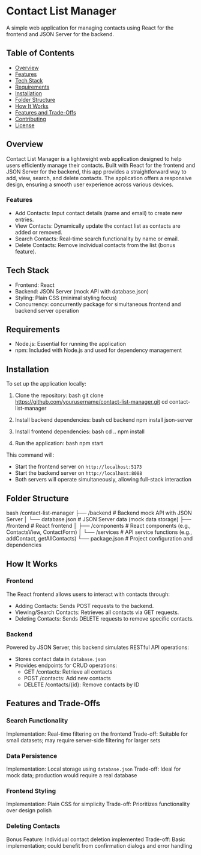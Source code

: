 # Contact List Manager

A simple web application for managing contacts using React for the frontend and JSON Server for the backend.

## Table of Contents

- [Overview](#overview)
- [Features](#features)
- [Tech Stack](#tech-stack)
- [Requirements](#requirements)
- [Installation](#installation)
- [Folder Structure](#folder-structure)
- [How It Works](#how-it-works)
- [Features and Trade-Offs](#features-and-trade-offs)
- [Contributing](#contributing)
- [License](#license)

## Overview

Contact List Manager is a lightweight web application designed to help users efficiently manage their contacts. Built with React for the frontend and JSON Server for the backend, this app provides a straightforward way to add, view, search, and delete contacts. The application offers a responsive design, ensuring a smooth user experience across various devices.

### Features

- Add Contacts: Input contact details (name and email) to create new entries.
- View Contacts: Dynamically update the contact list as contacts are added or removed.
- Search Contacts: Real-time search functionality by name or email.
- Delete Contacts: Remove individual contacts from the list (bonus feature).

## Tech Stack

- Frontend: React
- Backend: JSON Server (mock API with database.json)
- Styling: Plain CSS (minimal styling focus)
- Concurrency: concurrently package for simultaneous frontend and backend server operation

## Requirements

- Node.js: Essential for running the application
- npm: Included with Node.js and used for dependency management

## Installation

To set up the application locally:

1. Clone the repository:
bash git clone https://github.com/yourusername/contact-list-manager.git cd contact-list-manager


2. Install backend dependencies:
bash cd backend npm install json-server


3. Install frontend dependencies:
bash cd .. npm install


4. Run the application:
bash npm start

This command will:
- Start the frontend server on `http://localhost:5173`
- Start the backend server on `http://localhost:8088`
- Both servers will operate simultaneously, allowing full-stack interaction

## Folder Structure

bash /contact-list-manager ├── /backend # Backend mock API with JSON Server │ └── database.json # JSON Server data (mock data storage) ├── /frontend # React frontend │ ├── /components # React components (e.g., ContactsView, ContactForm) │ └── /services # API service functions (e.g., addContact, getAllContacts) └── package.json # Project configuration and dependencies


## How It Works

### Frontend

The React frontend allows users to interact with contacts through:

- Adding Contacts: Sends POST requests to the backend.
- Viewing/Search Contacts: Retrieves all contacts via GET requests.
- Deleting Contacts: Sends DELETE requests to remove specific contacts.

### Backend

Powered by JSON Server, this backend simulates RESTful API operations:

- Stores contact data in `database.json`
- Provides endpoints for CRUD operations:
  - GET /contacts: Retrieve all contacts
  - POST /contacts: Add new contacts
  - DELETE /contacts/{id}: Remove contacts by ID

## Features and Trade-Offs

### Search Functionality

Implementation: Real-time filtering on the frontend
Trade-off: Suitable for small datasets; may require server-side filtering for larger sets

### Data Persistence

Implementation: Local storage using `database.json`
Trade-off: Ideal for mock data; production would require a real database

### Frontend Styling

Implementation: Plain CSS for simplicity
Trade-off: Prioritizes functionality over design polish

### Deleting Contacts

Bonus Feature: Individual contact deletion implemented
Trade-off: Basic implementation; could benefit from confirmation dialogs and error handling
